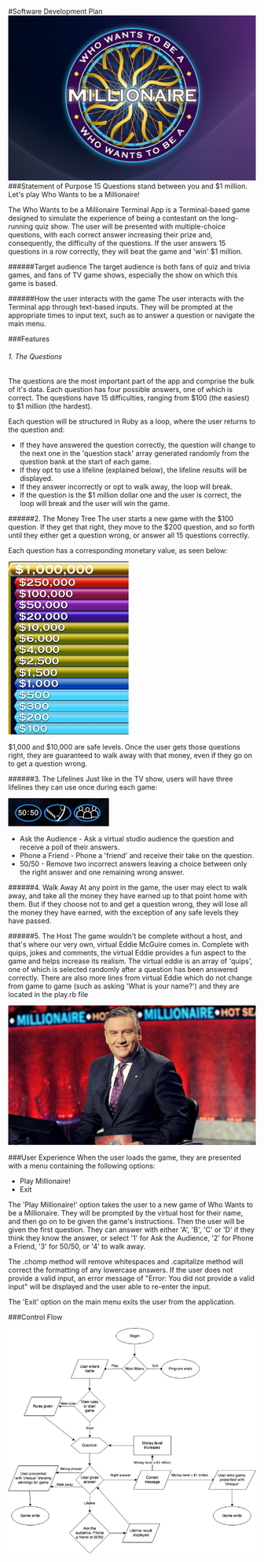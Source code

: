 #Software Development Plan
![wwtbam_logo](./img/logo-large.jpg)
###Statement of Purpose
15 Questions stand between you and $1 million. Let's play Who Wants to be a Millionaire!

The Who Wants to be a Millionaire Terminal App is a Terminal-based game designed to simulate the experience of being a contestant on the long-running quiz show. The user will be presented with multiple-choice questions, with each correct answer increasing their prize and, consequently, the difficulty of the questions. If the user answers 15 questions in a row correctly, they will beat the game and 'win' $1 million.

######Target audience
The target audience is both fans of quiz and trivia games, and fans of TV game shows, especially the show on which this game is based. 

######How the user interacts with the game
The user interacts with the Terminal app through text-based inputs. They will be prompted at the appropriate times to input text, such as to answer a question or navigate the main menu.

###Features
###### 1. The Questions
The questions are the most important part of the app and comprise the bulk of it's data. Each question has four possible answers, one of which is correct. The questions have 15 difficulties, ranging from \$100 (the easiest) to \$1 million (the hardest). 

Each question will be structured in Ruby as a loop, where the user returns to the question and:
* If they have answered the question correctly, the question will change to the next one in the 'question stack' array generated randomly from the question bank at the start of each game.
* If they opt to use a lifeline (explained below), the lifeline results will be displayed.
* If they answer incorrectly or opt to walk away, the loop will break.
* If the question is the $1 million dollar one and the user is correct, the loop will break and the user will win the game.

######2. The Money Tree
The user starts a new game with the \$100 question. If they get that right, they move to the \$200 question, and so forth until they either get a question wrong, or answer all 15 questions correctly.

Each question has a corresponding monetary value, as seen below:

![money_tree](../img/money-tree.png)

\$1,000 and \$10,000 are safe levels. Once the user gets those questions right, they are guaranteed to walk away with that money, even if they go on to get a question wrong.

######3. The Lifelines
Just like in the TV show, users will have three lifelines they can use once during each game:

![lifelines](../img/lifelines.png)
* Ask the Audience - Ask a virtual studio audience the question and receive a poll of their answers.
* Phone a Friend - Phone a 'friend' and receive their take on the question.
* 50/50 - Remove two incorrect answers leaving a choice between only the right answer and one remaining wrong answer.

######4. Walk Away
At any point in the game, the user may elect to walk away, and take all the money they have earned up to that point home with them. But if they choose not to and get a question wrong, they will lose all the money they have earned, with the exception of any safe levels they have passed.

######5. The Host
The game wouldn't be complete without a host, and that's where our very own, virtual Eddie McGuire comes in. Complete with quips, jokes and comments, the virtual Eddie provides a fun aspect to the game and helps increase its realism.
The virtual eddie is an array of 'quips', one of which is selected randomly after a question has been answered correctly. There are also more lines from virtual Eddie which do not change from game to game (such as asking 'What is your name?') and they are located in the play.rb file

![eddie_mcguire](../img/eddie-mcguire.png)

###User Experience
When the user loads the game, they are presented with a menu containing the following options:
* Play Millionaire!
* Exit

The 'Play Millionaire!' option takes the user to a new game of Who Wants to be a Millionaire. They will be prompted by the virtual host for their name, and then go on to be given the game's instructions. Then the user will be given the first question. They can answer with either 'A', 'B', 'C' or 'D' if they think they know the answer, or select '1' for Ask the Audience, '2' for Phone a Friend, '3' for 50/50, or '4' to walk away.

The .chomp method will remove whitespaces and .capitalize method will correct the formatting of any lowercase answers. If the user does not provide a valid input, an error message of "Error: You did not provide a valid input" will be displayed and the user able to re-enter the input.

The 'Exit' option on the main menu exits the user from the application.

###Control Flow

![flow chart](../img/flow-chart.jpg)